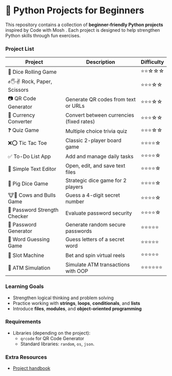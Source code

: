 # 🐍 Python Projects for Beginners

This repository contains a collection of **beginner-friendly Python projects** inspired by Code with Mosh . Each project is designed to help strengthen Python skills through fun  exercises.

### Project List
| Project                      | Description                              | Difficulty |
| ---------------------------- | ---------------------------------------- | ---------- |
| 🎲 Dice Rolling Game         |                    | ⭐⭐☆☆☆      |
| ✊🖐✌ Rock, Paper, Scissors   |             | ⭐⭐⭐☆☆      |
| 📷 QR Code Generator         | Generate QR codes from text or URLs      | ⭐⭐⭐☆☆      |
| 💱 Currency Converter        | Convert between currencies (fixed rates) | ⭐⭐⭐☆☆      |
| ❓ Quiz Game                  | Multiple choice trivia quiz              | ⭐⭐⭐☆☆      |
| ❌⭕ Tic Tac Toe               | Classic 2-player board game              | ⭐⭐⭐⭐☆      |
| ✅ To-Do List App             | Add and manage daily tasks               | ⭐⭐⭐⭐☆      |
| 📝 Simple Text Editor        | Open, edit, and save text files          | ⭐⭐⭐⭐☆      |
| 🐷 Pig Dice Game             | Strategic dice game for 2 players        | ⭐⭐⭐⭐☆      |
| 🐮🐂 Cows and Bulls Game     | Guess a 4-digit secret number            | ⭐⭐⭐⭐☆      |
| 🔐 Password Strength Checker | Evaluate password security               | ⭐⭐⭐⭐☆      |
| 🔑 Password Generator        | Generate random secure passwords         | ⭐⭐⭐⭐⭐      |
| 🔡 Word Guessing Game        | Guess letters of a secret word           | ⭐⭐⭐⭐⭐      |
| 🎰 Slot Machine              | Bet and spin virtual reels               | ⭐⭐⭐⭐⭐      |
| 🏧 ATM Simulation            | Simulate ATM transactions with OOP       | ⭐⭐⭐⭐⭐⭐     |

### Learning Goals
* Strengthen logical thinking and problem solving
* Practice working with **strings**, **loops**, **conditionals**, and **lists**
* Introduce **files**, **modules**, and **object-oriented programming**
  
###  Requirements
* Libraries (depending on the project):
  * `qrcode` for QR Code Generator
  * Standard libraries: `random`, `os`, `json`.
### Extra Resources
* [Project handbook](https://cdn.codewithmosh.com/image/upload/v1725636826/guides/python-projects-for-beginners.pdf)
  


